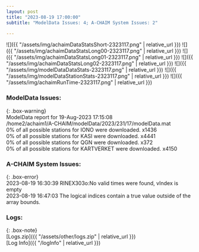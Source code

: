 ```yaml
---
layout: post
title: "2023-08-19 17:00:00"
subtitle: "ModelData Issues: 4; A-CHAIM System Issues: 2"

---
```


![]({{ "/assets/img/achaimDataStatsShort-2323117.png" | relative_url }})
![]({{ "/assets/img/achaimDataStatsLong00-2323117.png" | relative_url }})
![]({{ "/assets/img/achaimDataStatsLong01-2323117.png" | relative_url }})
![]({{ "/assets/img/achaimDataStatsLong02-2323117.png" | relative_url }})
![]({{ "/assets/img/modelDataDataStats-2323117.png" | relative_url }})
![]({{ "/assets/img/modelDataStationStats-2323117.png" | relative_url }})
![]({{ "/assets/img/achaimRunTime-2323117.png" | relative_url }})


### ModelData Issues:  
  
{: .box-warning}  
 ModelData report for 19-Aug-2023 17:15:08   
 /home2/achaim1/A-CHAIM/modelData/2023/231/17/modelData.mat   
 0% of all possible stations for IONO were downloaded. x1436   
 0% of all possible stations for KASI were downloaded. x4441   
 0% of all possible stations for QGN were downloaded. x372   
 0% of all possible stations for KARTVERKET were downloaded. x4150   
  
### A-CHAIM System Issues:  
  
{: .box-error}  
2023-08-19 16:30:39 RINEX303o:No valid times were found, vIndex is empty  
2023-08-19 16:47:03 The logical indices contain a true value outside of the array bounds.  

### Logs:  
  
{: .box-note}  
[Logs.zip]({{ "/assets/other/logs.zip" | relative_url }})  
[Log Info]({{ "/logInfo" | relative_url }})  
